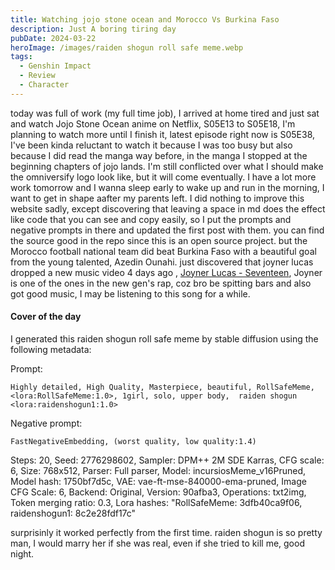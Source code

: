 ```yaml
---
title: Watching jojo stone ocean and Morocco Vs Burkina Faso
description: Just A boring tiring day
pubDate: 2024-03-22
heroImage: /images/raiden shogun roll safe meme.webp
tags:
  - Genshin Impact
  - Review
  - Character
---
```

today was full of work (my full time job), I arrived at home tired and just sat and watch Jojo Stone Ocean anime on Netflix, S05E13 to S05E18, I'm planning to watch more until I finish it, latest episode right now is S05E38, I've been kinda reluctant to watch it because I was too busy but also because I did read the manga way before, in the manga I stopped at the beginning chapters of jojo lands.
I'm still conflicted over what I should make the omniversify logo look like, but it will come eventually.
I have a lot more work tomorrow and I wanna sleep early to wake up and run in the morning, I want to get in shape aafter my parents left.
I did nothing to improve this website sadly, except discovering that leaving a space in md does the effect like code that you can see and copy easily, so I put the prompts and negative prompts in there and updated the first post with them. you can find the source good in the repo since this is an open source project.
but the Morocco football national team did beat Burkina Faso with a beautiful goal from the young talented, Azedin Ounahi.
just discovered that joyner lucas dropped a new music video 4 days ago , [Joyner Lucas - Seventeen](https://www.youtube.com/watch?v=TLAuRp3xFTE "Joyner Lucas - Seventeen"), Joyner is one of the ones in the new gen's rap, coz bro be spitting bars and also got good music, I may be listening to this song for a while.

#### Cover of the day ####

I generated this raiden shogun roll safe meme by stable diffusion using the following metadata:

Prompt:

    Highly detailed, High Quality, Masterpiece, beautiful, RollSafeMeme, <lora:RollSafeMeme:1.0>, 1girl, solo, upper body,  raiden shogun <lora:raidenshogun1:1.0>

Negative prompt: 

    FastNegativeEmbedding, (worst quality, low quality:1.4)

Steps: 20, Seed: 2776298602, Sampler: DPM++ 2M SDE Karras, CFG scale: 6, Size: 768x512, Parser: Full parser, Model: incursiosMeme_v16Pruned, Model hash: 1750bf7d5c, VAE: vae-ft-mse-840000-ema-pruned, Image CFG Scale: 6, Backend: Original, Version: 90afba3, Operations: txt2img, Token merging ratio: 0.3, Lora hashes: "RollSafeMeme: 3dfb40ca9f06, raidenshogun1: 8c2e28fdf17c"

surprisinly it worked perfectly from the first time. raiden shogun is so pretty man, I would marry her if she was real, even if she tried to kill me, good night.
